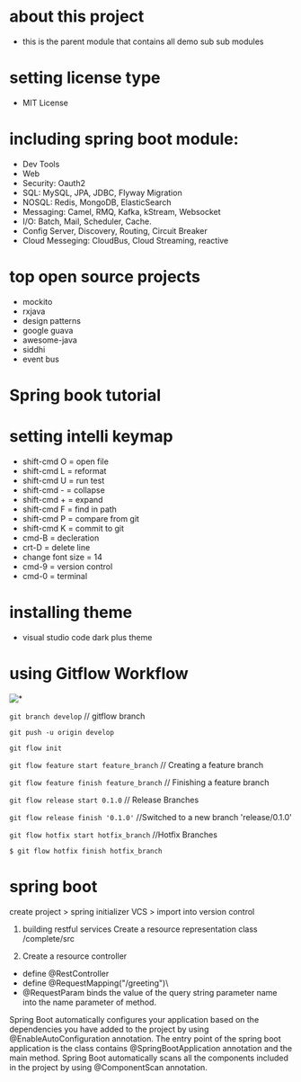  # about this project
 - this is the parent module that contains all demo sub sub modules

 # setting license type
 - MIT License
 
 # including spring boot module:
 - Dev Tools
 - Web
 - Security: Oauth2
 - SQL: MySQL, JPA, JDBC, Flyway Migration
 - NOSQL: Redis, MongoDB, ElasticSearch
 - Messaging: Camel, RMQ, Kafka, kStream, Websocket
 - I/O: Batch, Mail, Scheduler, Cache.
 - Config Server, Discovery, Routing, Circuit Breaker
 - Cloud Messeging: CloudBus, Cloud Streaming, reactive
 
 # top open source projects
 - mockito 
 - rxjava
 - design patterns
 - google guava
 - awesome-java
 - siddhi
 - event bus
 
 # Spring book tutorial
[](https://www.tutorialspoint.com/spring_boot/index.htm)
[](https://docs.spring.io/spring-boot/docs/2.1.5.RELEASE/reference/htmlsingle/)
 
 # setting intelli keymap
 - shift-cmd O = open file
 - shift-cmd L = reformat
 - shift-cmd U = run test
 - shift-cmd - = collapse 
 - shift-cmd + = expand
 - shift-cmd F = find in path
 - shift-cmd P = compare from git
 - shift-cmd K = commit to git
 - cmd-B = decleration
 - crt-D = delete line
 - change font size = 14
 - cmd-9 = version control
 - cmd-0 = terminal


 # installing theme
 * visual studio code dark plus theme

 # using Gitflow Workflow

![*](https://www.atlassian.com/dam/jcr:61ccc620-5249-4338-be66-94d563f2843c/05%20(2).svg) 
 
 `git branch develop` // gitflow branch

 `git push -u origin develop`
 
 `git flow init`

 `git flow feature start feature_branch` // Creating a feature branch 

 `git flow feature finish feature_branch` // Finishing a feature branch

 `git flow release start 0.1.0` // Release Branches

 `git flow release finish '0.1.0'` //Switched to a new branch 'release/0.1.0'
 
 `git flow hotfix start hotfix_branch` //Hotfix Branches

 `$ git flow hotfix finish hotfix_branch`

 # spring boot
 create project > spring initializer 
 VCS > import into version control 
 
 1. building restful services
 Create a resource representation class
 /complete/src
 
 2. Create a resource controller
 * define @RestController
 * define @RequestMapping("/greeting")\
 * @RequestParam binds the value of the query string parameter name into the name parameter of method.
 
 Spring Boot automatically configures your application based on the dependencies you have added to the project by using @EnableAutoConfiguration annotation. 
 The entry point of the spring boot application is the class contains @SpringBootApplication annotation and the main method. 
 Spring Boot automatically scans all the components included in the project by using @ComponentScan annotation.
 
 
 
 
